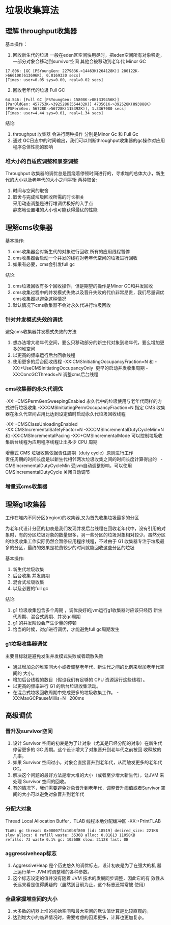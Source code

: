 # 垃圾收集算法

## 理解 throughput收集器
基本操作：   
1. 回收新生代的垃圾
 一般在eden区空间快用尽时，把eden空间所有对象移走，一部分对象会移动到survivor空间 其他会被移动到老年代
 Minor GC
 ```
 17.806: [GC [PSYoungGen: 227983K->14463K(264128K)] 280122K->66610K(613696K), 0.0169320 secs]
[Times: user=0.05 sys=0.00, real=0.02 secs]
 ```
 
2. 回收老年代的垃圾
Full GC
```
64.546: [Full GC [PSYoungGen: 15808K->0K(339456K)]
[ParOldGen: 457753K->392528K(554432K)] 473561K->392528K(893888K)
[PSPermGen: 56728K->56728K(115392K)], 1.3367080 secs]
[Times: user=4.44 sys=0.01, real=1.34 secs]
```
结论:   
1. throughput 收集器 会进行两种操作 分别是Minor Gc 和 Full Gc
2. 通过 GC日志中的时间输出，我们可以判断throughput收集器的gc操作对应用程序总体性能的影响

### 堆大小的自适应调整和景泰调整
Throughput 收集器的调优总是围绕着停顿时间进行的，寻求堆的总体大小，新生代的大小以及老年代的大小之间平衡
两种取舍:    
1. 时间与空间的取舍
2. 取舍与完成垃圾回收所需的时长相关    
采用动态调整是进行堆调优极好的入手点    
静态地设置堆的大小也可能获得最优的性能    


## 理解cms收集器
基本操作:    
1. cms收集器会对新生代的对象进行回收 所有的应用线程暂停
2. cms收集器会启动一个并发的线程对老年代空间的垃圾进行回收
3. 如果有必要，cms会引发full gc    

结论:   
1. cms垃圾回收有多个回收操作，但是期望的操作是Minor GC和并发回收
2. cms收集过程中的并发模式失效以及晋升失败的代价非常昂贵，我们尽量调优cms收集器以避免这种情况
3. 默认情况下cms收集器不会对永久代进行垃圾回收

### 针对并发模式失效的调优
避免cms收集器并发模式失效的方法   
1. 想办法增大老年代空间，要么只移动部分的新生代对象到老年代，要么增加更多的堆空间
2. 以更高的频率运行后台回收线程
3. 使用更多的后台回收线程
-XX:CMSInitiatingOccupancyFraction=N 和 -XX:+UseCMSInitiatingOccupancyOnly  更早的启动并发收集周期
-XX:ConcGCThreads=N 调整cms后台线程

### cms收集器的永久代调优
-XX:+CMSPermGenSweepingEnabled      永久代中的垃圾使用与老年代同样的方式进行垃圾收集
-XX:CMSInitiatingPermOccupancyFraction=N     指定 CMS 收集器在永久代空间占用比达到设定值时启动永久代垃圾回收线程    

-XX:+CMSClassUnloadingEnabled   
-XX:CMSIncrementalSafetyFactor=N
-XX:CMSIncrementalDutyCycleMin=N 和 -XX:CMSIncrementalPacing
-XX:+CMSIncrementalMode 
 可以控制垃圾收集后台线程为应用程序线程让出多少 CPU 周期
 
增量式 CMS 垃圾收集依据责任周期（duty cycle）原则进行工作     
责任周期的时间长度是以新生代相邻两次垃圾收集之间的时间长度计算得出的  
-CMSIncrementalDutyCycleMin 受jvm自动调整影响，可以使用CMSIncrementalDutyCycle 关闭自动调节
### 增量式cms收集器

## 理解g1收集器
工作在堆内不同分区(region)的收集器,又为首先收集垃圾最多的分区    

为老年代设计分区的初衷是我们发现并发后台线程在回收老年代中，没有引用的对象时，有的分区垃圾对象的数量很多，另一些分区的垃圾对象相对较少。虽然分区的垃圾收集工作实际仍然会暂停应用程序线程，不过由于 G1 收集器专注于垃圾最多的分区，最终的效果是花费较少的时间就能回收这些分区的垃圾    

基本操作:   
1. 新生代垃圾收集
2. 后台收集 并发周期
3. 混合式垃圾收集
4. 以及必要的full gc

结论:   
1. g1 垃圾收集包含多个周期 ，调优良好的jvm运行g1收集器时应该只经历 新生代周期、混合式周期、并发gc周期
2. g1 的并发阶段会产生少量的停顿
3. 恰当的时候，对g1进行调优，才能避免full gc周期发生

### g1垃圾收集器调优
主要目标就是避免发生并发模式失败或者疏散失败    
* 通过增加总的堆空间大小或者调整老年代、新生代之间的比例来增加老年代空间的
大小。
*  增加后台线程的数目（假设我们有足够的 CPU 资源运行这些线程）。
*  以更高的频率进行 G1 的后台垃圾收集活动。
*  在混合式垃圾回收周期中完成更多的垃圾收集工作。
 -XX:MaxGCPauseMillis=N   200ms
## 高级调优
### 晋升及survivor空间
1. 设计 Survivor 空间的初衷是为了让对象（尤其是已经分配的对象）在新生代停留更多的 GC 周期。这个设计增大了对象晋升到老年代之前被回
收释放的几率。
2. 如果 Survivor 空间过小，对象会直接晋升到老年代，从而触发更多的老年代 GC。
3. 解决这个问题的最好方法是增大堆的大小（或者至少增大新生代），让JVM 来处理 Survivor 空间的回收。
4. 有的情况下，我们需要避免对象晋升到老年代，调整晋升阈值或者Survivor 空间的大小可以避免对象晋升到老年代
### 分配大对象
Thread Local Allocation Buffer，TLAB   线程本地分配缓冲区
 -XX:+PrintTLAB    
 ```
TLAB: gc thread: 0x00007f3c10b8f800 [id: 18519] desired_size: 221KB
slow allocs: 8 refill waste: 3536B alloc: 0.01613 11058KB
refills: 73 waste 0.1% gc: 10368B slow: 2112B fast: 0B
 ```
### aggressiveheap标志
1. AggressiveHeap 是个历史悠久的调优标志，设计初衷是为了在强大的机
器上运行单一 JVM 时调整堆的各种参数。
2. 这个标志设定的值并没有随着 JVM 技术的发展同步调整，因此它的有
效性从长远来看是值得质疑的（虽然到目前为止，这个标志还常常被
使用）
### 全盘掌握堆空间的大小
1. 大多数的机器上堆的初始空间和最大空间的默认值计算是比较直观的。
2. 达到堆大小的临界情况时，需要考虑的因素更多，计算也更加复杂。

